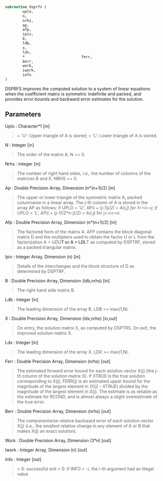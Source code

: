 ```fortran
subroutine dsprfs (
		uplo,
		n,
		nrhs,
		ap,
		afp,
		ipiv,
		b,
		ldb,
		x,
		ldx,
		*                          ferr,
		berr,
		work,
		iwork,
		info
)
```

 DSPRFS improves the computed solution to a system of linear
 equations when the coefficient matrix is symmetric indefinite
 and packed, and provides error bounds and backward error estimates
 for the solution.

## Parameters
Uplo : Character*1 [in]
> = 'U':  Upper triangle of A is stored;
> = 'L':  Lower triangle of A is stored.

N : Integer [in]
> The order of the matrix A.  N >= 0.

Nrhs : Integer [in]
> The number of right hand sides, i.e., the number of columns
> of the matrices B and X.  NRHS >= 0.

Ap : Double Precision Array, Dimension (n*(n+1)/2) [in]
> The upper or lower triangle of the symmetric matrix A, packed
> columnwise in a linear array.  The j-th column of A is stored
> in the array AP as follows:
> if UPLO = 'U', AP(i + (j-1)*j/2) = A(i,j) for 1<=i<=j;
> if UPLO = 'L', AP(i + (j-1)*(2*n-j)/2) = A(i,j) for j<=i<=n.

Afp : Double Precision Array, Dimension (n*(n+1)/2) [in]
> The factored form of the matrix A.  AFP contains the block
> diagonal matrix D and the multipliers used to obtain the
> factor U or L from the factorization A = U*D*U**T or
> A = L*D*L**T as computed by DSPTRF, stored as a packed
> triangular matrix.

Ipiv : Integer Array, Dimension (n) [in]
> Details of the interchanges and the block structure of D
> as determined by DSPTRF.

B : Double Precision Array, Dimension (ldb,nrhs) [in]
> The right hand side matrix B.

Ldb : Integer [in]
> The leading dimension of the array B.  LDB >= max(1,N).

X : Double Precision Array, Dimension (ldx,nrhs) [in,out]
> On entry, the solution matrix X, as computed by DSPTRS.
> On exit, the improved solution matrix X.

Ldx : Integer [in]
> The leading dimension of the array X.  LDX >= max(1,N).

Ferr : Double Precision Array, Dimension (nrhs) [out]
> The estimated forward error bound for each solution vector
> X(j) (the j-th column of the solution matrix X).
> If XTRUE is the true solution corresponding to X(j), FERR(j)
> is an estimated upper bound for the magnitude of the largest
> element in (X(j) - XTRUE) divided by the magnitude of the
> largest element in X(j).  The estimate is as reliable as
> the estimate for RCOND, and is almost always a slight
> overestimate of the true error.

Berr : Double Precision Array, Dimension (nrhs) [out]
> The componentwise relative backward error of each solution
> vector X(j) (i.e., the smallest relative change in
> any element of A or B that makes X(j) an exact solution).

Work : Double Precision Array, Dimension (3*n) [out]

Iwork : Integer Array, Dimension (n) [out]

Info : Integer [out]
> = 0:  successful exit
> < 0:  if INFO = -i, the i-th argument had an illegal value

